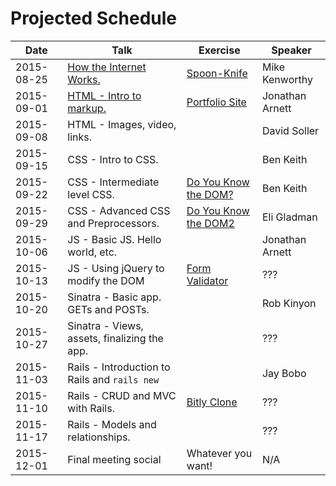 # Projected Schedule

| Date       | Talk                                                               | Exercise                                                          | Speaker           |
|------------|--------------------------------------------------------------------|-------------------------------------------------------------------|-------------------|
| 2015-08-25 | [How the Internet Works.](https://goo.gl/ZMyDFT)                   | [Spoon-Knife](https://github.com/CWDG/Spoon-Knife)                | Mike Kenworthy    |
| 2015-09-01 | [HTML - Intro to markup.](https://github.com/j3rn/j3rn.github.io)  | [Portfolio Site](https://github.com/CWDG/portfolio-site)          | Jonathan Arnett   |
| 2015-09-08 | HTML - Images, video, links.                                       |                                                                   | David Soller      |
| 2015-09-15 | CSS - Intro to CSS.                                                |                                                                   | Ben Keith         |
| 2015-09-22 | CSS - Intermediate level CSS.                                      | [Do You Know the DOM?](https://github.com/CWDG/DoYouKnowTheDOM)   | Ben Keith         |
| 2015-09-29 | CSS - Advanced CSS and Preprocessors.                              | [Do You Know the DOM2](https://github.com/CWDG/DoYouKnowTheDom2)  | Eli Gladman       |
| 2015-10-06 | JS - Basic JS. Hello world, etc.                                   |                                                                   | Jonathan Arnett   |
| 2015-10-13 | JS - Using jQuery to modify the DOM                                | [Form Validator](https://github.com/CWDG/FormValidator)           | ???               |
| 2015-10-20 | Sinatra - Basic app. GETs and POSTs.                               |                                                                   | Rob Kinyon        |
| 2015-10-27 | Sinatra - Views, assets, finalizing the app.                       |                                                                   | ???               |
| 2015-11-03 | Rails - Introduction to Rails and `rails new`                      |                                                                   | Jay Bobo          |
| 2015-11-10 | Rails - CRUD and MVC with Rails.                                   | [Bitly Clone](https://github.com/CWDG/BitlyClone)                 | ???               |
| 2015-11-17 | Rails - Models and relationships.                                  |                                                                   | ???               |
| 2015-12-01 | Final meeting social                                               | Whatever you want!                                                | N/A               |
